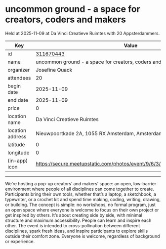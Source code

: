 # uncommon ground - a space for creators, coders and makers
Held at 2025-11-09 at Da Vinci Creatieve Ruimtes with 20 Appsterdammers.
        
|Key|Value
|---|---|
|id|[311670443](https://www.meetup.com/appsterdam/events/311670443/)|
|name|uncommon ground - a space for creators, coders and makers|
|organizer|Josefine Quack|
|attendees|20|
|begin date|2025-11-09|
|end date|2025-11-09|
|price|0|
|location name|Da Vinci Creatieve Ruimtes|
|location address|Nieuwpoortkade 2A, 1055 RX Amsterdam, Amsterdam|
|latitude|0|
|longitude|0|
|(in-app) icon|https://secure.meetupstatic.com/photos/event/9/6/3/4/highres_518678452.jpeg|

---

We’re hosting a pop-up creators’ and makers’ space: an open, low-barrier environment where people of all disciplines can come together to create. Participants bring their own tools, whether that’s a laptop, a sketchbook, a typewriter, or a crochet kit and spend time making, coding, writing, drawing, or building.
The concept is simple: no workshops, no formal program, just an open space where everyone is welcome to focus on their own project or get inspired by others. It’s about creating side by side, with minimal structure and maximum accessibility.
People can learn and inspire each other.
The event is intended to cross-pollination between different disciplines, spark fresh ideas, and inspire participants to explore skills outside their comfort zone.
Everyone is welcome, regardless of background or experience.
